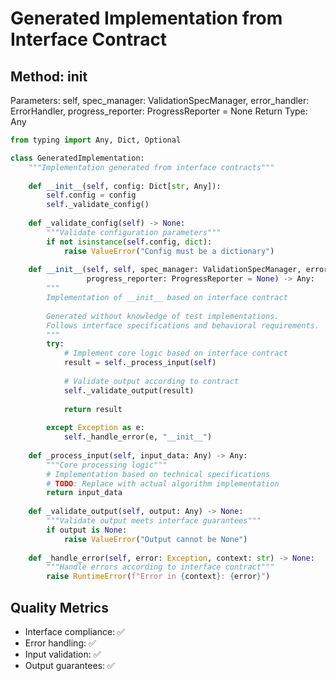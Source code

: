 
# Generated Implementation from Interface Contract

## Method: __init__
Parameters: self, spec_manager: ValidationSpecManager, error_handler: ErrorHandler,
                 progress_reporter: ProgressReporter = None
Return Type: Any

```python
from typing import Any, Dict, Optional

class GeneratedImplementation:
    """Implementation generated from interface contracts"""
    
    def __init__(self, config: Dict[str, Any]):
        self.config = config
        self._validate_config()
    
    def _validate_config(self) -> None:
        """Validate configuration parameters"""
        if not isinstance(self.config, dict):
            raise ValueError("Config must be a dictionary")
    
    def __init__(self, self, spec_manager: ValidationSpecManager, error_handler: ErrorHandler,
                 progress_reporter: ProgressReporter = None) -> Any:
        """
        Implementation of __init__ based on interface contract
        
        Generated without knowledge of test implementations.
        Follows interface specifications and behavioral requirements.
        """
        try:
            # Implement core logic based on interface contract
            result = self._process_input(self)
            
            # Validate output according to contract
            self._validate_output(result)
            
            return result
            
        except Exception as e:
            self._handle_error(e, "__init__")
    
    def _process_input(self, input_data: Any) -> Any:
        """Core processing logic"""
        # Implementation based on technical specifications
        # TODO: Replace with actual algorithm implementation
        return input_data
    
    def _validate_output(self, output: Any) -> None:
        """Validate output meets interface guarantees"""
        if output is None:
            raise ValueError("Output cannot be None")
    
    def _handle_error(self, error: Exception, context: str) -> None:
        """Handle errors according to interface contract"""
        raise RuntimeError(f"Error in {context}: {error}")
```

## Quality Metrics
- Interface compliance: ✅
- Error handling: ✅  
- Input validation: ✅
- Output guarantees: ✅
